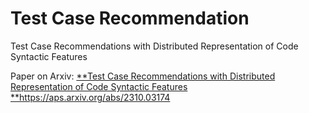# Test Case Recommendation
Test Case Recommendations with Distributed Representation of Code Syntactic Features

Paper on Arxiv: 
[**Test Case Recommendations with Distributed Representation of Code Syntactic Features
**](https://aps.arxiv.org/abs/2310.03174)https://aps.arxiv.org/abs/2310.03174
